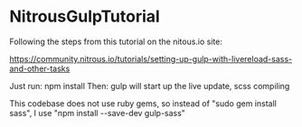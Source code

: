# NitrousGulpTutorial
Following the steps from this tutorial on the nitous.io site:

https://community.nitrous.io/tutorials/setting-up-gulp-with-livereload-sass-and-other-tasks

Just run: npm install
Then: gulp will start up the live update, scss compiling

This codebase does not use ruby gems, so instead of "sudo gem install sass", I use "npm install --save-dev gulp-sass"
